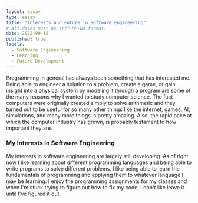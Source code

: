 ```yaml
---
layout: essay
type: essay
title: "Interests and Future in Software Engineering"
# All dates must be YYYY-MM-DD format!
date: 2022-09-12
published: true
labels:
  - Software Engineering
  - Learning
  - Future Development
---
```


Programming in general has always been something that has interested me. Being able to engineer a solution to a problem, create a game, or gain insight into a physical system by modeling it through a program are some of the many reasons why I wanted to study computer science. The fact computers were originally created simply to solve arithmetic and they turned out to be useful for so many other things like the internet, games, AI, simulations, and many more things is pretty amazing. Also, the rapid pace at which the computer industry has grown, is probably testament to how important they are.

### My Interests in Software Engineering

My interests in software engineering are largely still developing. As of right now I like learning about different programming languages and being able to write programs to solve different problems. I like being able to learn the fundamentals of programming and applying them to whatever language I may be learning. I enjoy the programming assignments for my classes and when I'm stuck trying to figure out how to fix my code, I don't like leave it until I've figured it out.
